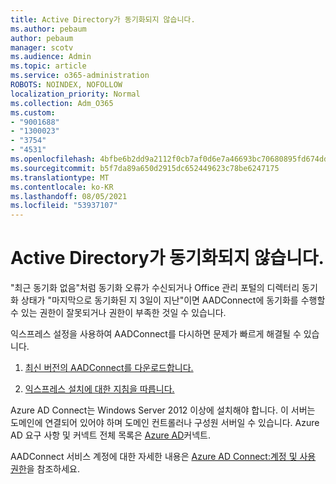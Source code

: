 ```yaml
---
title: Active Directory가 동기화되지 않습니다.
ms.author: pebaum
author: pebaum
manager: scotv
ms.audience: Admin
ms.topic: article
ms.service: o365-administration
ROBOTS: NOINDEX, NOFOLLOW
localization_priority: Normal
ms.collection: Adm_O365
ms.custom:
- "9001688"
- "1300023"
- "3754"
- "4531"
ms.openlocfilehash: 4bfbe6b2dd9a2112f0cb7af0d6e7a46693bc70680895fd674ddb0332b7071797
ms.sourcegitcommit: b5f7da89a650d2915dc652449623c78be6247175
ms.translationtype: MT
ms.contentlocale: ko-KR
ms.lasthandoff: 08/05/2021
ms.locfileid: "53937107"
---
```

# <a name="active-directory-not-syncing"></a>Active Directory가 동기화되지 않습니다.

"최근 동기화 없음"처럼 동기화 오류가 수신되거나 Office 관리 포털의 디렉터리 동기화 상태가 "마지막으로 동기화된 지 3일이 지난"이면 AADConnect에 동기화를 수행할 수 있는 권한이 잘못되거나 권한이 부족한 것일 수 있습니다.  

익스프레스 설정을 사용하여 AADConnect를 다시하면 문제가 빠르게 해결될 수 있습니다.

1. [최신 버전의 AADConnect를 다운로드합니다.](https://go.microsoft.com/fwlink/?LinkId=615771)

2. [익스프레스 설치에 대한 지침을 따릅니다.](/azure/active-directory/hybrid/how-to-connect-install-express)

Azure AD Connect는 Windows Server 2012 이상에 설치해야 합니다. 이 서버는 도메인에 연결되어 있어야 하며 도메인 컨트롤러나 구성원 서버일 수 있습니다. Azure AD 요구 사항 및 커넥트 전체 목록은 [Azure AD](/azure/active-directory/hybrid/how-to-connect-install-prerequisites)커넥트.

AADConnect 서비스 계정에 대한 자세한 내용은 [Azure AD Connect:계정 및 사용 권한](/azure/active-directory/hybrid/reference-connect-accounts-permissions)을 참조하세요.
